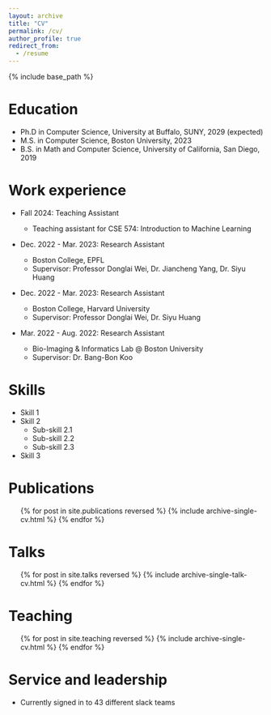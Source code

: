 ```yaml
---
layout: archive
title: "CV"
permalink: /cv/
author_profile: true
redirect_from:
  - /resume
---
```


{% include base_path %}

Education
======
* Ph.D in Computer Science, University at Buffalo, SUNY, 2029 (expected)
* M.S. in Computer Science, Boston University, 2023
* B.S. in Math and Computer Science, University of California, San Diego, 2019

Work experience
======
* Fall 2024: Teaching Assistant
  * Teaching assistant for CSE 574: Introduction to Machine Learning

* Dec. 2022 - Mar. 2023: Research Assistant
  * Boston College, EPFL
  * Supervisor: Professor Donglai Wei, Dr. Jiancheng Yang, Dr. Siyu Huang

* Dec. 2022 - Mar. 2023: Research Assistant
  * Boston College, Harvard University
  * Supervisor: Professor Donglai Wei, Dr. Siyu Huang

* Mar. 2022 - Aug. 2022: Research Assistant
  * Bio-Imaging & Informatics Lab @ Boston University
  * Supervisor: Dr. Bang-Bon Koo

  
Skills
======
* Skill 1
* Skill 2
  * Sub-skill 2.1
  * Sub-skill 2.2
  * Sub-skill 2.3
* Skill 3

Publications
======
  <ul>{% for post in site.publications reversed %}
    {% include archive-single-cv.html %}
  {% endfor %}</ul>
  
Talks
======
  <ul>{% for post in site.talks reversed %}
    {% include archive-single-talk-cv.html  %}
  {% endfor %}</ul>
  
Teaching
======
  <ul>{% for post in site.teaching reversed %}
    {% include archive-single-cv.html %}
  {% endfor %}</ul>
  
Service and leadership
======
* Currently signed in to 43 different slack teams
